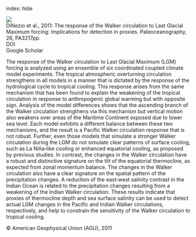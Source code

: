 index: hide

<div class="Citation">
    <div class="Citation-thumb CitationThumb-linked"  data-href="https://doi.org/10.1029/2010pa002083">
      <img src="https://static.claimspace.cloud/climate-study-static/refs/thumbs/5/DiNezio_et_al_2011-thumb.png" />
    </div>

  <div class="Citation-body">
    <div class="Citation-text">DiNezio et al., 2011: The response of the Walker circulation to Last Glacial Maximum forcing: Implications for detection in proxies. <span class="Article-journal">Paleoceanography, </span><span class="Article-volume">26, </span>PA3217pp.</div>
    <div class="Citation-links">
      <div class="CitationLink" data-href="https://doi.org/10.1029/2010pa002083">
        <div class="CitationLink-icon CitationLink-Doi"></div>
        <div class="CitationLink-text">DOI</div>
      </div>
      <div class="CitationLink" data-href="https://scholar.google.com/scholar?q=10.1029/2010pa002083">
        <div class="CitationLink-icon CitationLink-Scholar"></div>
        <div class="CitationLink-text">Google Scholar</div>
      </div>
    </div>
  </div>
</div>

The response of the Walker circulation to Last Glacial Maximum (LGM) forcing is analyzed using an ensemble of six coordinated coupled climate model experiments. The tropical atmospheric overturning circulation strengthens in all models in a manner that is dictated by the response of the hydrological cycle to tropical cooling. This response arises from the same mechanism that has been found to explain the weakening of the tropical circulation in response to anthropogenic global warming but with opposite sign. Analysis of the model differences shows that the ascending branch of the Walker circulation strengthens via this mechanism but vertical motion also weakens over areas of the Maritime Continent exposed due to lower sea level. Each model exhibits a different balance between these two mechanisms, and the result is a Pacific Walker circulation response that is not robust. Further, even those models that simulate a stronger Walker circulation during the LGM do not simulate clear patterns of surface cooling, such as La Niña‐like cooling or enhanced equatorial cooling, as proposed by previous studies. In contrast, the changes in the Walker circulation have a robust and distinctive signature on the tilt of the equatorial thermocline, as expected from zonal momentum balance. The changes in the Walker circulation also have a clear signature on the spatial pattern of the precipitation changes. A reduction of the east‐west salinity contrast in the Indian Ocean is related to the precipitation changes resulting from a weakening of the Indian Walker circulation. These results indicate that proxies of thermocline depth and sea surface salinity can be used to detect actual LGM changes in the Pacific and Indian Walker circulations, respectively, and help to constrain the sensitivity of the Walker circulation to tropical cooling.

<div class="Citation-copy">
&copy; American Geophysical Union (AGU), 2011
</div>